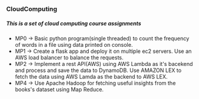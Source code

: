 ### CloudComputing

##### This is a set of cloud computing course assignments 
* MP0 -> Basic python program(single threaded) to count the frequency of words in a file using data printed on console.
* MP1 -> Create a flask app and deploy it on multiple ec2 servers. Use an AWS load balancer to balance the requests.
* MP2 -> Implement a rest API(AWS) using AWS Lambda as it's bacekend and process and save the data to DynamoDB. Use AMAZON LEX to fetch the data using AWS Lamda as the backend to AWS LEX.
* MP4 -> Use Apache Hadoop for fetching useful insights from the books's dataset using Map Reduce.



